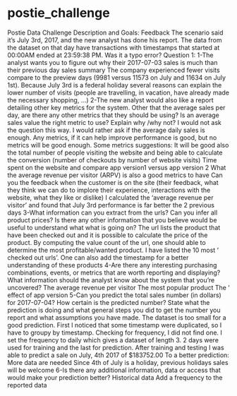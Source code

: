 # postie_challenge
Postie Data Challenge Description and Goals:
Feedback
The scenario said it’s July 3rd, 2017, and the new analyst has done his report. The data from the dataset on that day have transactions with timestamps that started at 00:00AM ended at 23:59:38 PM. Was it a typo error?
Question 1:
1-The analyst wants you to figure out why their 2017-07-03 sales is much than their previous day sales summary
The company experienced fewer visits compare to the preview days (9981 versus 11573 on July and 11634 on July 1st). Because July 3rd is a federal holiday several reasons can explain the lower number of visits (people are travelling, in vacation, have already made the necessary shopping, …)
2-The new analyst would also like a report detailing other key metrics for the system. Other that the average sales per day, are there any other metrics that they should be using? Is an average sales value the right metric to use? Explain why /why not?
I would not ask the question this way. I would rather ask if the average daily sales is enough. Any metrics, if it can help improve performance is good, but no metrics will be good enough. 
Some metrics suggestions:
It will be good also the total number of people visiting the website and being able to calculate the conversion (number of checkouts by number of website visits)
Time spent on the website and compare app version1 versus app version 2
What the average revenue per visitor (ARPV) is also a good metrics to have
Can you the feedback when the customer is on the site (their feedback, what they think we can do to implore their experience, interactions with the website, what they like or dislike)
I calculated the ‘average revenue per visitor’ and found that July 3rd performance is far better the 2 previous days
3-What information can you extract from the urls? Can you infer all product prices? Is there any other information that you believe would be useful to understand what what is going on? 
The url lists the product that have been checked out and it is possible to calculate the price of the product. By computing the value count of the url, one should able to determine the most profitable/wanted product. I have listed the 10 most ‘ checked out urls’. One can also add the timestamp for a better understanding of these products
4-Are there any interesting purchasing combinations, events, or metrics that are worth reporting and displaying? What information should the analyst know about the system that you’re uncovered?
The average revenue per visitor
The most popular product
The ‘ effect of app version
5-Can you predict the total sales number (in dollars) for 2017-07-04? How certain is the predicted number? State what the prediction is doing and what general steps you did to get the number you report and what assumptions you have made.
The dataset is too small for a good prediction. First I noticed that some timestamp were duplicated, so I have to groupy by timestamp. Checking for frequency, I did not find one. I set the frequency to daily which gives a dataset of length 3. 2 days were used for training and the last for prediction. After training and testing I was able to predict a sale on July, 4th 2017 of $183752.00
To a better prediction:
More data are needed
Since 4th of July is a holiday, previous holidays sales will be welcome
6-Is there any additional information, data or access that would make your prediction better?
Historical data
Add a frequency to the reported data
